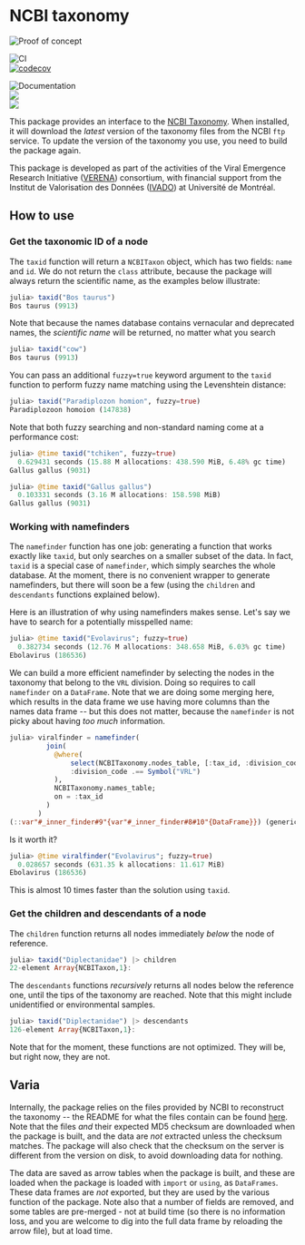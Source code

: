 # NCBI taxonomy

![Proof of concept](https://img.shields.io/badge/status-proof%20of%20concept-lightgrey)

![CI](https://github.com/EcoJulia/NCBITaxonomy.jl/workflows/CI/badge.svg)   
[![codecov](https://codecov.io/gh/EcoJulia/NCBITaxonomy.jl/branch/master/graph/badge.svg)](https://codecov.io/gh/EcoJulia/NCBITaxonomy.jl)

![Documentation](https://github.com/EcoJulia/NCBITaxonomy.jl/workflows/Documentation/badge.svg)   
[![](https://img.shields.io/badge/docs-stable-blue.svg)](https://ecojulia.github.io/NCBITaxonomy.jl/stable)   
[![](https://img.shields.io/badge/docs-dev-blue.svg)](https://ecojulia.github.io/NCBITaxonomy.jl/dev)

This package provides an interface to the [NCBI Taxonomy][ncbitax]. When
installed, it will download the *latest* version of the taxonomy files from the
NCBI `ftp` service. To update the version of the taxonomy you use, you need to
build the package again.

[ncbitax]: https://www.ncbi.nlm.nih.gov/taxonomy

This package is developed as part of the activities of the Viral Emergence
Research Initiative ([VERENA][verena]) consortium, with financial support from
the Institut de Valorisation des Données ([IVADO][ivado]) at Université de
Montréal.

[verena]: https://www.viralemergence.org/
[ivado]: https://ivado.ca/en/

## How to use

### Get the taxonomic ID of a node

The `taxid` function will return a `NCBITaxon` object, which has two fields:
`name` and `id`. We do not return the `class` attribute, because the package
will always return the scientific name, as the examples below illustrate:

```julia
julia> taxid("Bos taurus")
Bos taurus (9913)
```

Note that because the names database contains vernacular and deprecated names,
the *scientific name* will be returned, no matter what you search

```julia
julia> taxid("cow")
Bos taurus (9913)
```

You can pass an additional `fuzzy=true` keyword argument to the `taxid` function
to perform fuzzy name matching using the Levenshtein distance:

```julia
julia> taxid("Paradiplozon homion", fuzzy=true)
Paradiplozoon homoion (147838)
```

Note that both fuzzy searching and non-standard naming come at a performance cost:

```julia
julia> @time taxid("tchiken", fuzzy=true)
  0.629431 seconds (15.88 M allocations: 438.590 MiB, 6.48% gc time)
Gallus gallus (9031)

julia> @time taxid("Gallus gallus")
  0.103331 seconds (3.16 M allocations: 158.598 MiB)
Gallus gallus (9031)
```

### Working with namefinders

The `namefinder` function has one job: generating a function that works exactly
like `taxid`, but only searches on a smaller subset of the data. In fact,
`taxid` is a special case of `namefinder`, which simply searches the whole
database. At the moment, there is no convenient wrapper to generate namefinders,
but there will soon be a few (using the `children` and `descendants` functions
explained below).

Here is an illustration of why using namefinders makes sense. Let's say we have
to search for a potentially misspelled name:

```julia
julia> @time taxid("Evolavirus"; fuzzy=true)
  0.382734 seconds (12.76 M allocations: 348.658 MiB, 6.03% gc time)
Ebolavirus (186536)
```

We can build a more efficient namefinder by selecting the nodes in the taxonomy
that belong to the `VRL` division. Doing so requires to call `namefinder` on a
`DataFrame`. Note that we are doing some merging here, which results in the data
frame we use having more columns than the names data frame -- but this does not
matter, because the `namefinder` is not picky about having *too much*
information.

```julia
julia> viralfinder = namefinder(
         join(
           @where(
               select(NCBITaxonomy.nodes_table, [:tax_id, :division_code]),
               :division_code .== Symbol("VRL")
           ),
           NCBITaxonomy.names_table;
           on = :tax_id
         )
       )
(::var"#_inner_finder#9"{var"#_inner_finder#8#10"{DataFrame}}) (generic function with 1 method)
```

Is it worth it?

```julia
julia> @time viralfinder("Evolavirus"; fuzzy=true)
  0.028657 seconds (631.35 k allocations: 11.617 MiB)
Ebolavirus (186536)
```

This is almost 10 times faster than the solution using `taxid`.

### Get the children and descendants of a node

The `children` function returns all nodes immediately *below* the node of
reference.

```julia
julia> taxid("Diplectanidae") |> children
22-element Array{NCBITaxon,1}:
```

The `descendants` functions *recursively* returns all nodes below the reference
one, until the tips of the taxonomy are reached. Note that this might include
unidentified or environmental samples.

```julia
julia> taxid("Diplectanidae") |> descendants
126-element Array{NCBITaxon,1}:
```

Note that for the moment, these functions are not optimized. They will be, but
right now, they are not.

## Varia

Internally, the package relies on the files provided by NCBI to reconstruct the
taxonomy -- the README for what the files contain can be found [here][readme].
Note that the files *and* their expected MD5 checksum are downloaded when the
package is built, and the data are *not* extracted unless the checksum matches.
The package will also check that the checksum on the server is different from
the version on disk, to avoid downloading data for nothing.

[readme]: https://ftp.ncbi.nih.gov/pub/taxonomy/new_taxdump/taxdump_readme.txt

The data are saved as arrow tables when the package is built, and these are
loaded when the package is loaded with `import` or `using`, as `DataFrames`.
These data frames are *not* exported, but they are used by the various function
of the package. Note also that a number of fields are removed, and some tables
are pre-merged - not at build time (so there is no information loss, and you are
welcome to dig into the full data frame by reloading the arrow file), but at
load time.